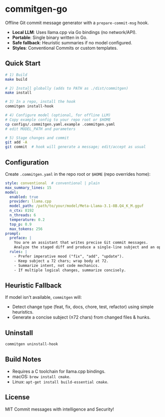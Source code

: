 # commitgen-go

Offline Git commit message generator with a `prepare-commit-msg` hook.

- **Local LLM**: Uses llama.cpp via Go bindings (no network/API).
- **Portable**: Single binary written in Go.
- **Safe fallback**: Heuristic summaries if no model configured.
- **Styles**: Conventional Commits or custom templates.

## Quick Start

```bash
# 1) Build
make build

# 2) Install globally (adds to PATH as ./dist/commitgen)
make install

# 3) In a repo, install the hook
commitgen install-hook

# 4) Configure model (optional, for offline LLM)
# Copy example config to your repo root or $HOME
cp configs/.commitgen.yaml.example .commitgen.yaml
# edit MODEL_PATH and parameters

# 5) Stage changes and commit
git add -A
git commit  # hook will generate a message; edit/accept as usual
```

## Configuration

Create `.commitgen.yaml` in the repo root or `$HOME` (repo overrides home):

```yaml
style: conventional  # conventional | plain
max_summary_lines: 15
model:
  enabled: true
  provider: llama.cpp
  model_path: /path/to/your/model/Meta-Llama-3.1-8B.Q4_K_M.gguf
  n_ctx: 8192
  n_threads: 6
  temperature: 0.2
  top_p: 0.9
  max_tokens: 256
prompt:
  preface: |
    You are an assistant that writes precise Git commit messages.
    Analyze the staged diff and produce a single-line subject and an optional wrapped body.
  rules: |
    - Prefer imperative mood ("fix", "add", "update").
    - Keep subject ≤ 72 chars; wrap body at 72.
    - Summarize intent, not code mechanics.
    - If multiple logical changes, summarize concisely.
```

## Heuristic Fallback

If model isn't available, `commitgen` will:

* Detect change type (feat, fix, docs, chore, test, refactor) using simple heuristics.
* Generate a concise subject (≤72 chars) from changed files & hunks.

## Uninstall

```bash
commitgen uninstall-hook
```

## Build Notes

* Requires a C toolchain for llama.cpp bindings.
* macOS: `brew install cmake`.
* Linux: `apt-get install build-essential cmake`.

## License

MIT
Commit messages with intelligence and Security!
